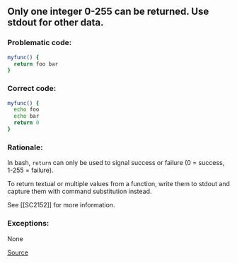 ## Only one integer 0-255 can be returned. Use stdout for other data.

### Problematic code:

```sh
myfunc() {
  return foo bar
}
```

### Correct code:

```sh
myfunc() {
  echo foo
  echo bar
  return 0
}
```

### Rationale:

In bash, `return` can only be used to signal success or failure (0 = success, 1-255 = failure).

To return textual or multiple values from a function, write them to stdout and capture them with command substitution instead.

See [[SC2152]] for more information.

### Exceptions:

None

[Source](https://github.com/koalaman/shellcheck/wiki/SC2151)

